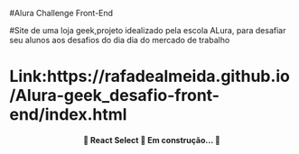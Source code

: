 #Alura Challenge Front-End


#Site de uma loja geek,projeto idealizado pela escola ALura, para desafiar seu alunos aos desafios do dia dia
do mercado de trabalho

<h1>Link:https://rafadealmeida.github.io/Alura-geek_desafio-front-end/index.html
</h1>

<h4 align="center"> 
	🚧  React Select 🚀 Em construção...  🚧
</h4>